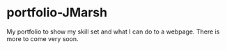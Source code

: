 # portfolio-JMarsh
My portfolio to show my skill set and what I can do to a webpage. There is more to come very soon.

